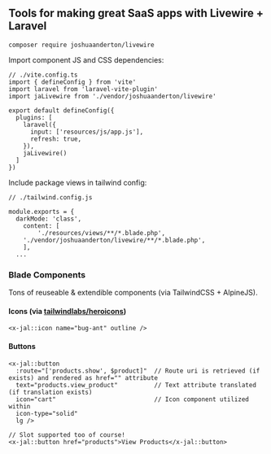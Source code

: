 ## Tools for making great SaaS apps with Livewire + Laravel

```
composer require joshuaanderton/livewire
```

Import component JS and CSS dependencies:
```
// ./vite.config.ts
import { defineConfig } from 'vite'
import laravel from 'laravel-vite-plugin'
import jaLivewire from './vendor/joshuaanderton/livewire'

export default defineConfig({
  plugins: [
    laravel({
      input: ['resources/js/app.js'],
      refresh: true,
    }),
    jaLivewire()
  ]
})
```

Include package views in tailwind config:
```
// ./tailwind.config.js

module.exports = {
  darkMode: 'class',
	content: [
		'./resources/views/**/*.blade.php',
    './vendor/joshuaanderton/livewire/**/*.blade.php',
	],
  ...
```

### Blade Components
Tons of reuseable & extendible components (via TailwindCSS + AlpineJS).

#### Icons (via [tailwindlabs/heroicons](https://github.com/tailwindlabs/heroicons))
```
<x-jal::icon name="bug-ant" outline />
```

#### Buttons
```
<x-jal::button
  :route="['products.show', $product]"  // Route uri is retrieved (if exists) and rendered as href="" attribute
  text="products.view_product"          // Text attribute translated (if translation exists)
  icon="cart"                           // Icon component utilized within
  icon-type="solid"
  lg />

// Slot supported too of course!
<x-jal::button href="products">View Products</x-jal::button>
```
